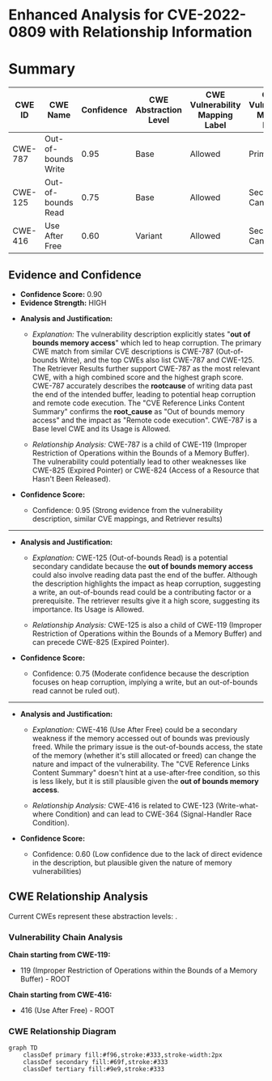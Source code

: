 # Enhanced Analysis for CVE-2022-0809 with Relationship Information

# Summary
| CWE ID | CWE Name | Confidence | CWE Abstraction Level | CWE Vulnerability Mapping Label | CWE-Vulnerability Mapping Notes |
|---|---|---|---|---|---|
| CWE-787 | Out-of-bounds Write | 0.95 | Base | Allowed | Primary CWE |
| CWE-125 | Out-of-bounds Read | 0.75 | Base | Allowed | Secondary Candidate |
| CWE-416 | Use After Free | 0.60 | Variant | Allowed | Secondary Candidate |

## Evidence and Confidence

*   **Confidence Score:** 0.90
*   **Evidence Strength:** HIGH

- **Analysis and Justification:**  
  - *Explanation:* The vulnerability description explicitly states "**out of bounds memory access**" which led to heap corruption. The primary CWE match from similar CVE descriptions is CWE-787 (Out-of-bounds Write), and the top CWEs also list CWE-787 and CWE-125. The Retriever Results further support CWE-787 as the most relevant CWE, with a high combined score and the highest graph score. CWE-787 accurately describes the **rootcause** of writing data past the end of the intended buffer, leading to potential heap corruption and remote code execution. The "CVE Reference Links Content Summary" confirms the **root_cause** as "Out of bounds memory access" and the impact as "Remote code execution". CWE-787 is a Base level CWE and its Usage is Allowed.

  - *Relationship Analysis:* CWE-787 is a child of CWE-119 (Improper Restriction of Operations within the Bounds of a Memory Buffer). The vulnerability could potentially lead to other weaknesses like CWE-825 (Expired Pointer) or CWE-824 (Access of a Resource that Hasn't Been Released).

- **Confidence Score:**
  - Confidence: 0.95 (Strong evidence from the vulnerability description, similar CVE mappings, and Retriever results)

---
- **Analysis and Justification:**  
  - *Explanation:* CWE-125 (Out-of-bounds Read) is a potential secondary candidate because the **out of bounds memory access** could also involve reading data past the end of the buffer. Although the description highlights the impact as heap corruption, suggesting a write, an out-of-bounds read could be a contributing factor or a prerequisite. The retriever results give it a high score, suggesting its importance. Its Usage is Allowed.

  - *Relationship Analysis:* CWE-125 is also a child of CWE-119 (Improper Restriction of Operations within the Bounds of a Memory Buffer) and can precede CWE-825 (Expired Pointer).

- **Confidence Score:**
  - Confidence: 0.75 (Moderate confidence because the description focuses on heap corruption, implying a write, but an out-of-bounds read cannot be ruled out).

---
- **Analysis and Justification:**  
  - *Explanation:* CWE-416 (Use After Free) could be a secondary weakness if the memory accessed out of bounds was previously freed. While the primary issue is the out-of-bounds access, the state of the memory (whether it's still allocated or freed) can change the nature and impact of the vulnerability. The "CVE Reference Links Content Summary" doesn't hint at a use-after-free condition, so this is less likely, but it is still plausible given the **out of bounds memory access**.

  - *Relationship Analysis:* CWE-416 is related to CWE-123 (Write-what-where Condition) and can lead to CWE-364 (Signal-Handler Race Condition).

- **Confidence Score:**
  - Confidence: 0.60 (Low confidence due to the lack of direct evidence in the description, but plausible given the nature of memory vulnerabilities)


## CWE Relationship Analysis

Current CWEs represent these abstraction levels: .


### Vulnerability Chain Analysis

**Chain starting from CWE-119:**
- 119 (Improper Restriction of Operations within the Bounds of a Memory Buffer) - ROOT


**Chain starting from CWE-416:**
- 416 (Use After Free) - ROOT



### CWE Relationship Diagram

```mermaid
graph TD
    classDef primary fill:#f96,stroke:#333,stroke-width:2px
    classDef secondary fill:#69f,stroke:#333
    classDef tertiary fill:#9e9,stroke:#333
```
